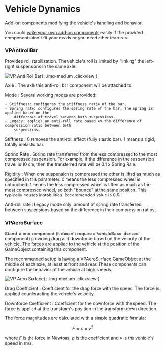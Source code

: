 # Vehicle Dynamics

Add-on components modifying the vehicle's handling and behavior.

You could [write your own add-on components](../advanced/custom-addons.md) easily if the provided
components don't fit your needs or you need other features.

### VPAntirollBar

Provides roll stabilization. The vehicle's roll is limited by "linking" the left-right suspensions
in the same axle.

![VP Anti Roll Bar](/img/components/vpp-anti-roll-bar.png){: .img-medium .clickview }

Axle
:	The axle this anti-roll bar component will be attached to.

Mode
:	Several working modes are provided:

	- Stiffness: configures the stiffness ratio of the bar.
	- Spring rate: configures the spring rate of the bar. The spring is applied based on the
		difference of travel between both suspensions.
	- Legacy: applies an anti-roll rate based on the difference of compression ratio between both
		suspensions.

Stiffness
:	0 removes the anti-roll effect (fully elastic bar). 1 means a rigid, totally inelastic bar.

Spring Rate
:	Spring rate transferred from the less compressed to the most compressed suspension. For example,
	if the difference in the suspension travel is 10 cm, then the transferred rate will be 0.1 x
	Spring Rate.

Rigidity
:	When one suspension is compressed the other is lifted as much as specified in this parameter.
	0 means the less compressed wheel is untouched. 1 means the less compressed wheel is lifted as
	much as the most compressed wheel, so both "bounce" at the same position. This typically causes
	instabilities. Recommended value is 0.5.

Anti-roll rate
:	Legacy mode only: amount of spring rate transferred between suspensions based on the difference
	in their compression ratios.

### VPAeroSurface

Stand-alone component (it doesn't require a VehicleBase-derived component) providing drag and
downforce based on the velocity of the vehicle. The forces are applied to the vehicle at the
position of the GameObject containing this component.

The recommended setup is having a VPAeroSurface GameObject at the middle of each axle, at least
at front and rear. These components can configure the behavior of the vehicle at high speeds.

![VP Aero Surface](/img/components/vpp-aero-surface.png){: .img-medium .clickview }

Drag Coefficient
:	Coefficient for the drag force with the speed. The force is applied counteracting the vehicle's
	velocity.

Downforce Coefficient
:	Coefficient for the downforce with the speed. The force is applied at the transform's position
	in the transform.down direction.

The force magnitudes are calculated with a simple quadratic formula:

$$ F = \rho \times v^2 $$

where $F$ is the force in Newtons, $\rho$ is the coefficient and $v$ is the vehicle's speed in m/s.